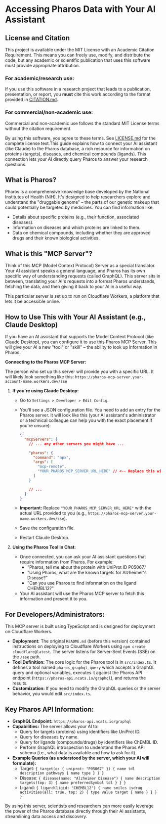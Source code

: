 # Accessing Pharos Data with Your AI Assistant

## License and Citation

This project is available under the MIT License with an Academic Citation Requirement. This means you can freely use, modify, and distribute the code, but any academic or scientific publication that uses this software must provide appropriate attribution.

### For academic/research use:
If you use this software in a research project that leads to a publication, presentation, or report, you **must** cite this work according to the format provided in [CITATION.md](CITATION.md).

### For commercial/non-academic use:
Commercial and non-academic use follows the standard MIT License terms without the citation requirement.

By using this software, you agree to these terms. See [LICENSE.md](LICENSE.md) for the complete license text.This guide explains how to connect your AI assistant (like Claude) to the Pharos database, a rich resource for information on proteins (targets), diseases, and chemical compounds (ligands). This connection lets your AI directly query Pharos to answer your research questions.

## What is Pharos?

Pharos is a comprehensive knowledge base developed by the National Institutes of Health (NIH). It's designed to help researchers explore and understand the "druggable genome" – the parts of our genetic makeup that could potentially be targeted by medicines. You can find information like:
*   Details about specific proteins (e.g., their function, associated diseases).
*   Information on diseases and which proteins are linked to them.
*   Data on chemical compounds, including whether they are approved drugs and their known biological activities.

## What is this "MCP Server"?

Think of this MCP (Model Context Protocol) Server as a special translator. Your AI assistant speaks a general language, and Pharos has its own specific way of understanding requests (called GraphQL). This server sits in between, translating your AI's requests into a format Pharos understands, fetching the data, and then giving it back to your AI in a useful way.

This particular server is set up to run on Cloudflare Workers, a platform that lets it be accessible online.

## How to Use This with Your AI Assistant (e.g., Claude Desktop)

If you have an AI assistant that supports the Model Context Protocol (like Claude Desktop), you can configure it to use this Pharos MCP Server. This will give your AI a new "tool" or "skill" – the ability to look up information in Pharos.

**Connecting to the Pharos MCP Server:**

The person who set up this server will provide you with a specific URL. It will likely look something like this: `https://pharos-mcp-server.your-account-name.workers.dev/sse`

1.  **If you're using Claude Desktop:**
    *   Go to `Settings > Developer > Edit Config`.
    *   You'll see a JSON configuration file. You need to add an entry for the Pharos server. It will look like this (your AI assistant's administrator or a technical colleague can help you with the exact placement if you're unsure):

        ```json
        {
          "mcpServers": {
            // ... any other servers you might have ...

            "pharos": {
              "command": "npx",
              "args": [
                "mcp-remote",
                "YOUR_PHAROS_MCP_SERVER_URL_HERE" // <-- Replace this with the actual URL
              ]
            }

            // ...
          }
        }
        ```
    *   **Important:** Replace `"YOUR_PHAROS_MCP_SERVER_URL_HERE"` with the actual URL provided to you (e.g., `https://pharos-mcp-server.your-name.workers.dev/sse`).
    *   Save the configuration file.
    *   Restart Claude Desktop.

2.  **Using the Pharos Tool in Chat:**
    *   Once connected, you can ask your AI assistant questions that require information from Pharos. For example:
        *   "Pharos, tell me about the protein with UniProt ID P05067."
        *   "Using Pharos, what are the known targets for Alzheimer's Disease?"
        *   "Can you use Pharos to find information on the ligand CHEMBL12?"
    *   Your AI assistant will use the Pharos MCP server to fetch this information and present it to you.

## For Developers/Administrators:

This MCP server is built using TypeScript and is designed for deployment on Cloudflare Workers.

*   **Deployment:** The original `README.md` (before this version) contained instructions on deploying to Cloudflare Workers using `npm create cloudflare@latest`. The server listens for Server-Sent Events (SSE) on the `/sse` path.
*   **Tool Definition:** The core logic for the Pharos tool is in `src/index.ts`. It defines a tool named `pharos_graphql_query` which accepts a GraphQL query and optional variables, executes it against the Pharos API endpoint (`https://pharos-api.ncats.io/graphql`), and returns the results.
*   **Customization:** If you need to modify the GraphQL queries or the server behavior, you would edit `src/index.ts`.

## Key Pharos API Information:

*   **GraphQL Endpoint:** `https://pharos-api.ncats.io/graphql`
*   **Capabilities:** The server allows your AI to:
    *   Query for targets (proteins) using identifiers like UniProt ID.
    *   Query for diseases by name.
    *   Query for ligands (compounds/drugs) by identifiers like ChEMBL ID.
    *   Perform GraphQL introspection to understand the Pharos API schema (i.e., what data is available and how to ask for it).
*   **Example Queries (as understood by the server, which your AI will formulate):**
    *   Target: `{ target(q: { uniprot: "P05067" }) { name tdl description pathways { name type } } }`
    *   Disease: `{ disease(name: "Alzheimer Disease") { name description targets(top: 3) { name preferredSymbol tdl } } }`
    *   Ligand: `{ ligand(ligid: "CHEMBL12") { name smiles isdrug activities(all: true, top: 2) { type value target { name } } } }`

By using this server, scientists and researchers can more easily leverage the power of the Pharos database directly through their AI assistants, streamlining data access and discovery.
